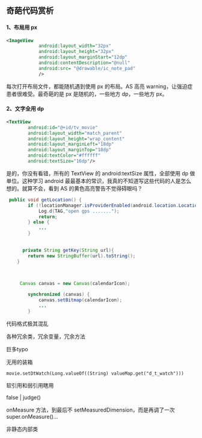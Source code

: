 ## 奇葩代码赏析

#### 1、布局用 px

```xml
<ImageView
            android:layout_width="32px"
            android:layout_height="32px"
            android:layout_marginStart="12dp"
            android:contentDescription="@null"
            android:src= "@drawable/ic_note_pad"
            />
```

每次打开布局文件，都能随机遇到使用 px 的布局。AS 高亮 warning，让强迫症患者很难受。最奇葩的是 px 是随机的，一些地方 dp，一些地方 px。

#### 2、文字全用 dp

```xml
<TextView
        android:id="@+id/tv_movie"
        android:layout_width="match_parent"
        android:layout_height="wrap_content"
        android:layout_marginLeft="18dp"
        android:layout_marginTop="18dp"
        android:textColor="#ffffff"
        android:textSize="16dp"/>
```

是的，你没有看错，所有的 TextView 的 android:textSize 属性，全部使用 dp 做单位。这种学习 android 最最基本的常识，我真的不知道写这些代码的人是怎么想的。就算不会，看到 AS 的黄色高亮警告不觉得碍眼吗？

```java
 public void getLocation() {
        if (!locationManager.isProviderEnabled(android.location.LocationManager.GPS_PROVIDER)) {
            Log.d(TAG,"open gps .......");
            return;
        } else {
            ...
        }
     
     
      private String getKey(String url){
        return new StringBuffer(url).toString();
    }

     
     
     Canvas canvas = new Canvas(calendarIcon);

        synchronized (canvas) {
            canvas.setBitmap(calendarIcon);
            ...
        }
```

代码格式极其混乱

各种冗余类，冗余变量，冗余方法

巨多typo

无用的装箱

```
movie.setDtWatch(Long.valueOf((String) valueMap.get("d_t_watch")))
```

软引用和弱引用瞎用

false | judge()

onMeasure 方法，到最后不 setMeasuredDimension，而是再调了一次 super.onMeasure()...

非静态内部类